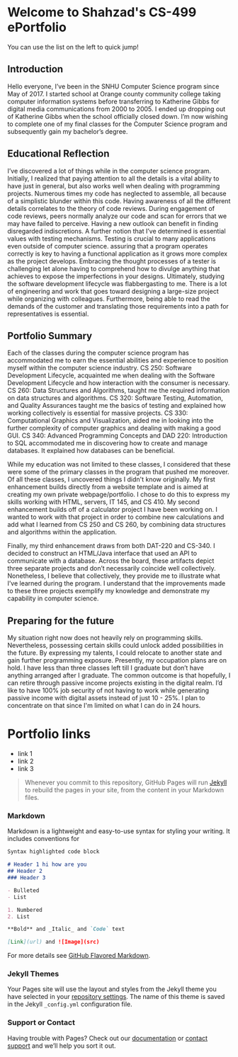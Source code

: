 # Welcome to Shahzad's CS-499 ePortfolio

You can use the list on the left to quick jump!

## Introduction

Hello everyone, I’ve been in the SNHU Computer Science program since May of 2017.  I started school at Orange county community college taking computer information systems before transferring to Katherine Gibbs for digital media communications from 2000 to 2005.  I ended up dropping out of Katherine Gibbs when the school officially closed down. I’m now wishing to complete one of my final classes for the Computer Science program and subsequently gain my bachelor’s degree.

## Educational Reflection

I’ve discovered a lot of things while in the computer science program.  Initially, I realized that paying attention to all the details is a vital ability to have just in general, but also works well when dealing with programming projects.  Numerous times my code has neglected to assemble, all because of a simplistic blunder within this code.  Having awareness of all the different details correlates to the theory of code reviews.  During engagement of code reviews,  peers normally analyze our code and scan for errors that we may have failed to perceive.  Having a new outlook can benefit in finding disregarded indiscretions.  A further notion that I’ve determined is essential values with testing mechanisms.  Testing is crucial to many applications even outside of computer science.  assuring that a program operates correctly is key to having a functional application as it grows more complex as the project develops.  Embracing the thought processes of a tester is challenging let alone having to comprehend how to divulge anything that achieves to expose the imperfections in your designs.  Ultimately, studying the software development lifecycle was flabbergasting to me.  There is a lot of engineering and work that goes toward designing a large-size project while organizing with colleagues.  Furthermore, being able to read the demands of the customer and translating those requirements into a path for representatives is essential.

## Portfolio Summary

Each of the classes during the computer science program has accommodated me to earn the essential abilities and experience to position myself within the computer science industry.  CS 250: Software Development Lifecycle, acquainted me when dealing with the Software Development Lifecycle and how interaction with the consumer is necessary.  CS 260: Data Structures and Algorithms, taught me the required information on data structures and algorithms.  CS 320: Software Testing, Automation, and Quality Assurances taught me the basics of testing and explained how working collectively is essential for massive projects.  CS 330: Computational Graphics and Visualization, aided me in looking into the further complexity of computer graphics and dealing with making a good GUI.  CS 340: Advanced Programming Concepts and DAD 220: Introduction to SQL accommodated me in discovering how to create and manage databases.  It explained how databases can be beneficial.


While my education was not limited to these classes, I considered that these were some of the primary classes in the program that pushed me moreover.  Of all these classes, I uncovered things I didn't know originally.  My first enhancement builds directly from a website template and is aimed at creating my own private webpage/portfolio.  I chose to do this to express my skills working with HTML, servers, IT 145, and CS 410. My second enhancement builds off of a calculator project I have been working on.  I wanted to work with that project in order to combine new calculations and add what I learned from CS 250 and CS 260, by combining data structures and algorithms within the application. 

Finally, my third enhancement draws from both DAT-220 and CS-340.  I decided to construct an HTML/Java interface that used an API to communicate with a database.  Across the board, these artifacts depict three separate projects and don’t necessarily coincide well collectively.  Nonetheless, I believe that collectively, they provide me to illustrate what I’ve learned during the program.  I understand that the improvements made to these three projects exemplify my knowledge and demonstrate my capability in computer science.

## Preparing for the future

My situation right now does not heavily rely on programming skills.  Nevertheless, possessing certain skills could unlock added possibilities in the future.  By expressing my talents, I could relocate to another state and gain further programming exposure.  Presently, my occupation plans are on hold.  I have less than three classes left till I graduate but don’t have anything arranged after I graduate.  The common outcome is that hopefully, I can retire through passive income projects existing in the digital realm.  I’d like to have 100% job security of not having to work while generating passive income with digital assets instead of just 10 - 25%.  I plan to concentrate on that since I'm limited on what I can do in 24 hours.


# Portfolio links

- link 1
- link 2
- link 3


> Whenever you commit to this repository, GitHub Pages will run [Jekyll](https://jekyllrb.com/) to rebuild the pages in your site, from the content in your Markdown files.









### Markdown

Markdown is a lightweight and easy-to-use syntax for styling your writing. It includes conventions for

```markdown
Syntax highlighted code block

# Header 1 hi how are you
## Header 2
### Header 3

- Bulleted
- List

1. Numbered
2. List

**Bold** and _Italic_ and `Code` text

[Link](url) and ![Image](src)
```

For more details see [GitHub Flavored Markdown](https://guides.github.com/features/mastering-markdown/).

### Jekyll Themes

Your Pages site will use the layout and styles from the Jekyll theme you have selected in your [repository settings](https://github.com/ShahzadSatarAlikhan/ShahzadSatarAlikhan/settings). The name of this theme is saved in the Jekyll `_config.yml` configuration file.

### Support or Contact

Having trouble with Pages? Check out our [documentation](https://docs.github.com/categories/github-pages-basics/) or [contact support](https://github.com/contact) and we’ll help you sort it out.
